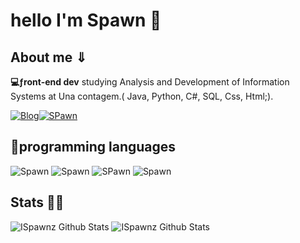 # hello I'm Spawn 👻
## About me ⇓
**💻ƒront-end dev**
studying Analysis and Development of Information Systems at Una contagem.( Java, Python, C#, SQL, Css, Html;).

 [![Blog](https://img.shields.io/badge/Instagram-E4405F?style=for-the-badge&logo=instagram&logoColor=white)](https://www.instagram.com/pedro_henriquesfrr/)[![SPawn](https://img.shields.io/badge/GitHub-100000?style=for-the-badge&logo=github&logoColor=white)](https://ispawnz.github.io/AstrofeetBETA/)

## 🤖programming languages
![Spawn](https://img.shields.io/badge/HTML-239120?style=for-the-badge&logo=html5&logoColor=white) ![Spawn](https://img.shields.io/badge/CSS3-1572B6.svg?style=for-the-badge&logo=CSS3&logoColor=white) ![SPawn](https://img.shields.io/badge/JavaScript-F7DF1E?style=for-the-badge&logo=javascript&logoColor=black) ![Spawn](    https://img.shields.io/badge/Java-ED8B00?style=for-the-badge&logo=openjdk&logoColor=white)

## Stats 👨‍💻
![ISpawnz Github Stats](https://github-readme-stats.vercel.app/api?username=ISpawnz&show_icons=true&theme=onedark)
![ISpawnz Github Stats](https://github-readme-stats.vercel.app/api/top-langs/?username=ISpawnz&theme=onedark)



